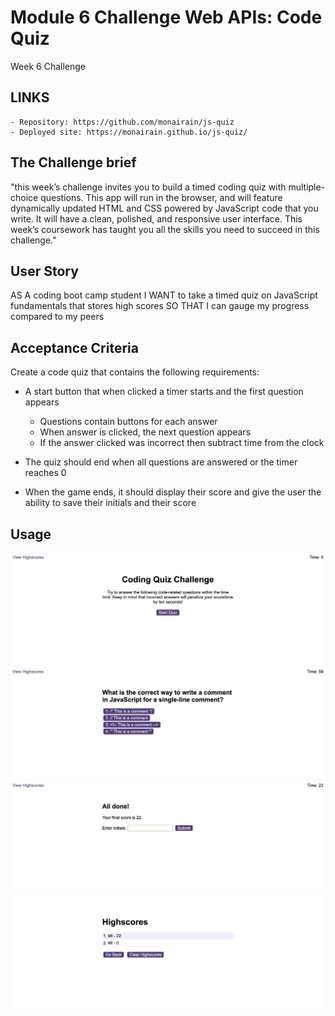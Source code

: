 # Module 6 Challenge Web APIs: Code Quiz

Week 6 Challenge

## LINKS

    - Repository: https://github.com/monairain/js-quiz 
    - Deployed site: https://monairain.github.io/js-quiz/ 

## The Challenge brief

"this week’s challenge invites you to build a timed coding quiz with multiple-choice questions. This app will run in the browser, and will feature dynamically updated HTML and CSS powered by JavaScript code that you write. It will have a clean, polished, and responsive user interface. This week’s coursework has taught you all the skills you need to succeed in this challenge."

## User Story

AS A coding boot camp student
I WANT to take a timed quiz on JavaScript fundamentals that stores high scores
SO THAT I can gauge my progress compared to my peers

## Acceptance Criteria

Create a code quiz that contains the following requirements:

* A start button that when clicked a timer starts and the first question appears
 
  * Questions contain buttons for each answer
  * When answer is clicked, the next question appears
  * If the answer clicked was incorrect then subtract time from the clock

* The quiz should end when all questions are answered or the timer reaches 0
* When the game ends, it should display their score and give the user the ability to save their initials and their score

## Usage

![alt text](assets/screenshots/Screenshot%201.png)
![alt text](assets/screenshots/Screenshot%202.png)
![alt text](assets/screenshots/Screenshot%203.png)
![alt text](assets/screenshots/Screenshot%204.png)